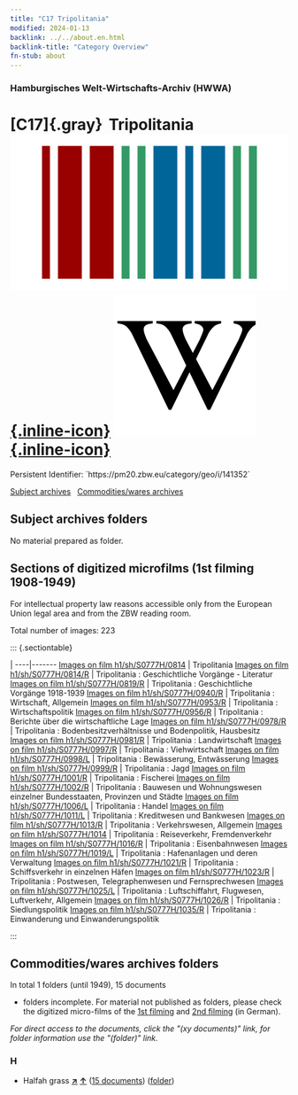 ```yaml
---
title: "C17 Tripolitania"
modified: 2024-01-13
backlink: ../../about.en.html
backlink-title: "Category Overview"
fn-stub: about
---
```


### Hamburgisches Welt-Wirtschafts-Archiv (HWWA)

# [C17]{.gray}&#8201; Tripolitania &#160; [![Wikidata](/images/Wikidata-logo.svg "Wikidata"){.inline-icon}](http://www.wikidata.org/entity/Q3433694) [![Wikipedia](/images/Wikipedia-W.svg "Wikipedia"){.inline-icon}](https://en.wikipedia.org/wiki/Italian_Tripolitania)

<div class="hint">Persistent Identifier: `https://pm20.zbw.eu/category/geo/i/141352`</div>





[Subject archives](#subject-archives-folders) &#160; [Commodities/wares archives](#commoditieswares-archives-folders)




## Subject archives folders








No material prepared as folder.



<a id="filmsections" />

## Sections of digitized microfilms (1st filming 1908-1949)

<p>For intellectual property law reasons accessible only from the European Union legal area and from the ZBW reading room.</p>



<p>Total number of images: 223</p>




::: {.sectiontable}

 | 
----|-------
<a class="btn" href="https://pm20.zbw.eu/film/h1/sh/S0777H/0814" rel="nofollow">Images on film h1/sh/S0777H/0814</a> | Tripolitania
<a class="btn" href="https://pm20.zbw.eu/film/h1/sh/S0777H/0814/R" rel="nofollow">Images on film h1/sh/S0777H/0814/R</a> | Tripolitania : Geschichtliche Vorgänge - Literatur
<a class="btn" href="https://pm20.zbw.eu/film/h1/sh/S0777H/0819/R" rel="nofollow">Images on film h1/sh/S0777H/0819/R</a> | Tripolitania : Geschichtliche Vorgänge 1918-1939
<a class="btn" href="https://pm20.zbw.eu/film/h1/sh/S0777H/0940/R" rel="nofollow">Images on film h1/sh/S0777H/0940/R</a> | Tripolitania : Wirtschaft, Allgemein
<a class="btn" href="https://pm20.zbw.eu/film/h1/sh/S0777H/0953/R" rel="nofollow">Images on film h1/sh/S0777H/0953/R</a> | Tripolitania : Wirtschaftspolitik
<a class="btn" href="https://pm20.zbw.eu/film/h1/sh/S0777H/0956/R" rel="nofollow">Images on film h1/sh/S0777H/0956/R</a> | Tripolitania : Berichte über die wirtschaftliche Lage
<a class="btn" href="https://pm20.zbw.eu/film/h1/sh/S0777H/0978/R" rel="nofollow">Images on film h1/sh/S0777H/0978/R</a> | Tripolitania : Bodenbesitzverhältnisse und Bodenpolitik, Hausbesitz
<a class="btn" href="https://pm20.zbw.eu/film/h1/sh/S0777H/0981/R" rel="nofollow">Images on film h1/sh/S0777H/0981/R</a> | Tripolitania : Landwirtschaft
<a class="btn" href="https://pm20.zbw.eu/film/h1/sh/S0777H/0997/R" rel="nofollow">Images on film h1/sh/S0777H/0997/R</a> | Tripolitania : Viehwirtschaft
<a class="btn" href="https://pm20.zbw.eu/film/h1/sh/S0777H/0998/L" rel="nofollow">Images on film h1/sh/S0777H/0998/L</a> | Tripolitania : Bewässerung, Entwässerung
<a class="btn" href="https://pm20.zbw.eu/film/h1/sh/S0777H/0999/R" rel="nofollow">Images on film h1/sh/S0777H/0999/R</a> | Tripolitania : Jagd
<a class="btn" href="https://pm20.zbw.eu/film/h1/sh/S0777H/1001/R" rel="nofollow">Images on film h1/sh/S0777H/1001/R</a> | Tripolitania : Fischerei
<a class="btn" href="https://pm20.zbw.eu/film/h1/sh/S0777H/1002/R" rel="nofollow">Images on film h1/sh/S0777H/1002/R</a> | Tripolitania : Bauwesen und Wohnungswesen einzelner Bundesstaaten, Provinzen und Städte
<a class="btn" href="https://pm20.zbw.eu/film/h1/sh/S0777H/1006/L" rel="nofollow">Images on film h1/sh/S0777H/1006/L</a> | Tripolitania : Handel
<a class="btn" href="https://pm20.zbw.eu/film/h1/sh/S0777H/1011/L" rel="nofollow">Images on film h1/sh/S0777H/1011/L</a> | Tripolitania : Kreditwesen und Bankwesen
<a class="btn" href="https://pm20.zbw.eu/film/h1/sh/S0777H/1013/R" rel="nofollow">Images on film h1/sh/S0777H/1013/R</a> | Tripolitania : Verkehrswesen, Allgemein
<a class="btn" href="https://pm20.zbw.eu/film/h1/sh/S0777H/1014" rel="nofollow">Images on film h1/sh/S0777H/1014</a> | Tripolitania : Reiseverkehr, Fremdenverkehr
<a class="btn" href="https://pm20.zbw.eu/film/h1/sh/S0777H/1016/R" rel="nofollow">Images on film h1/sh/S0777H/1016/R</a> | Tripolitania : Eisenbahnwesen
<a class="btn" href="https://pm20.zbw.eu/film/h1/sh/S0777H/1019/L" rel="nofollow">Images on film h1/sh/S0777H/1019/L</a> | Tripolitania : Hafenanlagen und deren Verwaltung
<a class="btn" href="https://pm20.zbw.eu/film/h1/sh/S0777H/1021/R" rel="nofollow">Images on film h1/sh/S0777H/1021/R</a> | Tripolitania : Schiffsverkehr in einzelnen Häfen
<a class="btn" href="https://pm20.zbw.eu/film/h1/sh/S0777H/1023/R" rel="nofollow">Images on film h1/sh/S0777H/1023/R</a> | Tripolitania : Postwesen, Telegraphenwesen und Fernsprechwesen
<a class="btn" href="https://pm20.zbw.eu/film/h1/sh/S0777H/1025/L" rel="nofollow">Images on film h1/sh/S0777H/1025/L</a> | Tripolitania : Luftschiffahrt, Flugwesen, Luftverkehr, Allgemein
<a class="btn" href="https://pm20.zbw.eu/film/h1/sh/S0777H/1026/R" rel="nofollow">Images on film h1/sh/S0777H/1026/R</a> | Tripolitania : Siedlungspolitik
<a class="btn" href="https://pm20.zbw.eu/film/h1/sh/S0777H/1035/R" rel="nofollow">Images on film h1/sh/S0777H/1035/R</a> | Tripolitania : Einwanderung und Einwanderungspolitik


:::














## Commodities/wares archives folders











In total 1 folders (until 1949), 15 documents
- folders incomplete.  For material not published as folders, please check the
digitized micro-films of the [1st filming](/film/h1_wa.de.html) and [2nd
filming](/film/h2_wa.de.html) (in German).

_For direct access to the documents, click the "(xy documents)" link, for folder information use the "(folder)" link._



### H

- Halfah grass [**&nearr;**](../../../ware/i/141957/about.en.html "Halfah grass (xXX all over the world)") [**&uarr;**](../../../ware/about.en.html#PID19-Nf018 "Ware category system") (<a href="https://pm20.zbw.eu/iiifview/folder/wa/141957,141352" title="about: Halfah grass : Tripolitania" target="_blank">15 documents</a>) ([folder](../../../../folder/wa/1419xx/141957/1413xx/141352/about.en.html))




